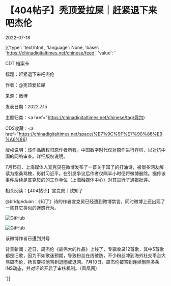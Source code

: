 # 【404帖子】秃顶爱拉屎｜赶紧退下来吧杰伦

2022-07-18

[{'type': 'text/html', 'language': None, 'base': 'https://chinadigitaltimes.net/chinese/feed', 'value': '

CDT 档案卡

标题：赶紧退下来吧杰伦

作者：@秃顶爱拉屎

来源：微博

发表日期：2022.7.15

主题归类：<a href="https://chinadigitaltimes.net/chinese/tag/辱包)

CDS收藏：<a href="https://chinadigitaltimes.net/space/%E7%9C%9F%E7%90%86%E9%A6%86)

版权说明：该作品版权归原作者所有。中国数字时代仅对原作进行存档，以对抗中国的网络审查。详细版权说明。





7月15日，上海媒体人宣克炅在微博发布了一首关于知了的打油诗，被很多网友解读为指桑骂槐，影射习近平。在引发争议后作者仅隔半小时便将微博删除。据传该事件后续是宣克炅的的工作单位（上海融媒体中心）对其进行了通报批评。

相关阅读：【404帖子】宣克炅｜致知了



@bridgeduan：《知了》诗的作者宣克炅已经遭到微博禁言。同时微博上还出现了一些其它类似的迷惑行为。



![GitHub](https://chinadigitaltimes.net/chinese/files/2022/07/image-1658126173156.png)

![GitHub](https://chinadigitaltimes.net/chinese/files/2022/07/image-1658126179442.png)

该微博作者已遭到封号



背景新闻：近日，周杰伦《最伟大的作品》上线了，专辑收录12首歌，其中5首歌都是旧歌，因为不如歌迷预期，导致粉丝在线破防，不少粉丝冲到海外社交平台大骂周杰伦，扬言要把他骂到退圈或退网。7月10日，周杰伦被骂到连续删除多条INS动态，并对评论开启了审核机制。（凤凰网）

'}]